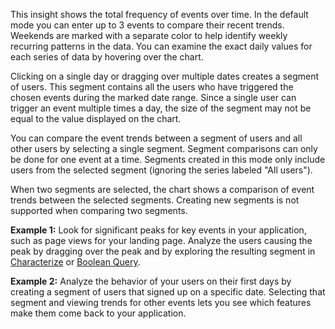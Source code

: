 This insight shows the total frequency of events over time. In the
default mode you can enter up to 3 events to compare their recent
trends. Weekends are marked with a separate color to help identify
weekly recurring patterns in the data. You can examine the exact
daily values for each series of data by hovering over the chart.

Clicking on a single day or dragging over multiple dates creates a
segment of users. This segment contains all the users who have
triggered the chosen events during the marked date range. Since a
single user can trigger an event multiple times a day, the size of
the segment may not be equal to the value displayed on the chart.

You can compare the event trends between a segment of users and all
other users by selecting a single segment. Segment comparisons can
only be done for one event at a time. Segments created in this mode
only include users from the selected segment (ignoring the series
labeled "All users").

When two segments are selected, the chart shows a comparison of event
trends between the selected segments. Creating new segments is not
supported when comparing two segments.

**Example 1:** Look for significant peaks for key events in your
application, such as page views for your landing page. Analyze the
users causing the peak by dragging over the peak and by exploring
the resulting segment in
[Characterize](/explore/bitdeli/characterize) or
[Boolean Query](/explore/bitdeli/boolean-query).

**Example 2:** Analyze the behavior of your users on their first days
by creating a segment of users that signed up on a specific date.
Selecting that segment and viewing trends for other events lets you
see which features make them come back to your application.
